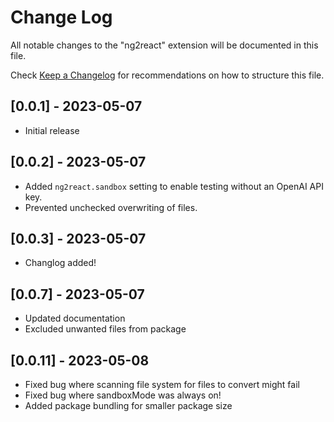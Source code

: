 # Change Log

All notable changes to the "ng2react" extension will be documented in this file.

Check [Keep a Changelog](http://keepachangelog.com/) for recommendations on how to structure this file.

## [0.0.1] - 2023-05-07

-   Initial release

## [0.0.2] - 2023-05-07

-   Added `ng2react.sandbox` setting to enable testing without an OpenAI API key.
-   Prevented unchecked overwriting of files.

## [0.0.3] - 2023-05-07

-   Changlog added!

## [0.0.7] - 2023-05-07

-   Updated documentation
-   Excluded unwanted files from package

## [0.0.11] - 2023-05-08

-   Fixed bug where scanning file system for files to convert might fail
-   Fixed bug where sandboxMode was always on!
-   Added package bundling for smaller package size
